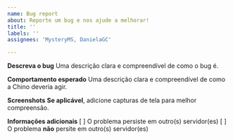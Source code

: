 ```yaml
---
name: Bug report
about: Reporte um bug e nos ajude a melhorar!
title: ''
labels: ''
assignees: 'MysteryMS, DanielaGC'

---
```


**Descreva o bug**
Uma descrição clara e compreendível de como o bug é.

**Comportamento esperado**
Uma descrição clara e compreendível de como a Chino deveria agir.

**Screenshots**
__**Se aplicável**__, adicione capturas de tela para melhor compreensão.

 
**Informações adicionais**
[ ] O problema persiste em outro(s) servidor(es)
[ ] O problema **não** persite em outro(s) servidor(es)
